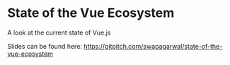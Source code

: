 # State of the Vue Ecosystem

A look at the current state of Vue.js

Slides can be found here: https://gitpitch.com/swapagarwal/state-of-the-vue-ecosystem
